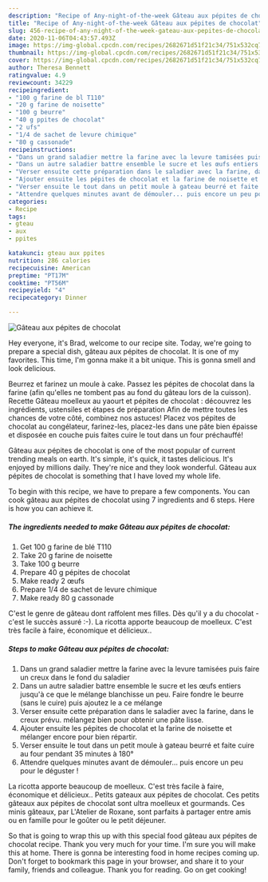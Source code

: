 ```yaml
---
description: "Recipe of Any-night-of-the-week Gâteau aux pépites de chocolat"
title: "Recipe of Any-night-of-the-week Gâteau aux pépites de chocolat"
slug: 456-recipe-of-any-night-of-the-week-gateau-aux-pepites-de-chocolat
date: 2020-11-06T04:43:57.493Z
image: https://img-global.cpcdn.com/recipes/2682671d51f21c34/751x532cq70/gateau-aux-pepites-de-chocolat-photo-principale-de-la-recette.jpg
thumbnail: https://img-global.cpcdn.com/recipes/2682671d51f21c34/751x532cq70/gateau-aux-pepites-de-chocolat-photo-principale-de-la-recette.jpg
cover: https://img-global.cpcdn.com/recipes/2682671d51f21c34/751x532cq70/gateau-aux-pepites-de-chocolat-photo-principale-de-la-recette.jpg
author: Theresa Bennett
ratingvalue: 4.9
reviewcount: 34229
recipeingredient:
- "100 g farine de bl T110"
- "20 g farine de noisette"
- "100 g beurre"
- "40 g ppites de chocolat"
- "2 ufs"
- "1/4 de sachet de levure chimique"
- "80 g cassonade"
recipeinstructions:
- "Dans un grand saladier mettre la farine avec la levure tamisées puis faire un creux dans le fond du saladier"
- "Dans un autre saladier battre ensemble le sucre et les œufs entiers jusqu&#39;à ce que le mélange blanchisse un peu. Faire fondre le beurre (sans le cuire) puis ajoutez le a ce mélange"
- "Verser ensuite cette préparation dans le saladier avec la farine, dans le creux prévu. mélangez bien pour obtenir une pâte lisse."
- "Ajouter ensuite les pépites de chocolat et la farine de noisette et mélanger encore pour bien répartir."
- "Verser ensuite le tout dans un petit moule à gateau beurré et faite cuire au four pendant 35 minutes à 180°"
- "Attendre quelques minutes avant de démouler... puis encore un peu pour le déguster !"
categories:
- Recipe
tags:
- gteau
- aux
- ppites

katakunci: gteau aux ppites 
nutrition: 286 calories
recipecuisine: American
preptime: "PT17M"
cooktime: "PT56M"
recipeyield: "4"
recipecategory: Dinner

---
```



![Gâteau aux pépites de chocolat](https://img-global.cpcdn.com/recipes/2682671d51f21c34/751x532cq70/gateau-aux-pepites-de-chocolat-photo-principale-de-la-recette.jpg)

Hey everyone, it's Brad, welcome to our recipe site. Today, we're going to prepare a special dish, gâteau aux pépites de chocolat. It is one of my favorites. This time, I'm gonna make it a bit unique. This is gonna smell and look delicious.

Beurrez et farinez un moule à cake. Passez les pépites de chocolat dans la farine (afin qu&#39;elles ne tombent pas au fond du gâteau lors de la cuisson). Recette Gâteau moelleux au yaourt et pépites de chocolat : découvrez les ingrédients, ustensiles et étapes de préparation Afin de mettre toutes les chances de votre côté, combinez nos astuces! Placez vos pépites de chocolat au congélateur, farinez-les, placez-les dans une pâte bien épaisse et disposée en couche puis faites cuire le tout dans un four préchauffé!

Gâteau aux pépites de chocolat is one of the most popular of current trending meals on earth. It's simple, it's quick, it tastes delicious. It's enjoyed by millions daily. They're nice and they look wonderful. Gâteau aux pépites de chocolat is something that I have loved my whole life.


To begin with this recipe, we have to prepare a few components. You can cook gâteau aux pépites de chocolat using 7 ingredients and 6 steps. Here is how you can achieve it.

<!--inarticleads1-->

##### The ingredients needed to make Gâteau aux pépites de chocolat:

1. Get 100 g farine de blé T110
1. Take 20 g farine de noisette
1. Take 100 g beurre
1. Prepare 40 g pépites de chocolat
1. Make ready 2 œufs
1. Prepare 1/4 de sachet de levure chimique
1. Make ready 80 g cassonade


C&#39;est le genre de gâteau dont raffolent mes filles. Dès qu&#39;il y a du chocolat - c&#39;est le succès assuré :-). La ricotta apporte beaucoup de moelleux. C&#39;est très facile à faire, économique et délicieux.. 

<!--inarticleads2-->

##### Steps to make Gâteau aux pépites de chocolat:

1. Dans un grand saladier mettre la farine avec la levure tamisées puis faire un creux dans le fond du saladier
1. Dans un autre saladier battre ensemble le sucre et les œufs entiers jusqu&#39;à ce que le mélange blanchisse un peu. Faire fondre le beurre (sans le cuire) puis ajoutez le a ce mélange
1. Verser ensuite cette préparation dans le saladier avec la farine, dans le creux prévu. mélangez bien pour obtenir une pâte lisse.
1. Ajouter ensuite les pépites de chocolat et la farine de noisette et mélanger encore pour bien répartir.
1. Verser ensuite le tout dans un petit moule à gateau beurré et faite cuire au four pendant 35 minutes à 180°
1. Attendre quelques minutes avant de démouler... puis encore un peu pour le déguster !


La ricotta apporte beaucoup de moelleux. C&#39;est très facile à faire, économique et délicieux.. Petits gateaux aux pépites de chocolat. Ces petits gâteaux aux pépites de chocolat sont ultra moelleux et gourmands. Ces minis gâteaux, par L&#39;Atelier de Roxane, sont parfaits à partager entre amis ou en famille pour le goûter ou le petit déjeuner. 

So that is going to wrap this up with this special food gâteau aux pépites de chocolat recipe. Thank you very much for your time. I'm sure you will make this at home. There is gonna be interesting food in home recipes coming up. Don't forget to bookmark this page in your browser, and share it to your family, friends and colleague. Thank you for reading. Go on get cooking!
